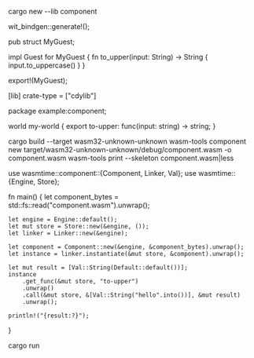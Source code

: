 cargo new --lib component

wit_bindgen::generate!();

pub struct MyGuest;

impl Guest for MyGuest {
    fn to_upper(input: String) -> String {
        input.to_uppercase()
    }
}

export!(MyGuest);

[lib]
crate-type = ["cdylib"]

package example:component;

world my-world {
  export to-upper: func(input: string) -> string;
}

cargo build --target wasm32-unknown-unknown
wasm-tools component new target/wasm32-unknown-unknown/debug/component.wasm -o component.wasm
wasm-tools print --skeleton component.wasm|less


use wasmtime::component::{Component, Linker, Val};
use wasmtime::{Engine, Store};

fn main() {
    let component_bytes = std::fs::read("component.wasm").unwrap();

    let engine = Engine::default();
    let mut store = Store::new(&engine, ());
    let linker = Linker::new(&engine);

    let component = Component::new(&engine, &component_bytes).unwrap();
    let instance = linker.instantiate(&mut store, &component).unwrap();

    let mut result = [Val::String(Default::default())];
    instance
        .get_func(&mut store, "to-upper")
        .unwrap()
        .call(&mut store, &[Val::String("hello".into())], &mut result)
        .unwrap();

    println!("{result:?}");
}

cargo run
